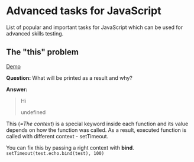 # Advanced tasks for JavaScript
List of popular and important tasks for JavaScript which can be used for advanced skills testing.

## The "this" problem
[Demo](https://github.com/josefjadrny/advanced-tasks-javascript/blob/master/tasks/theThisProblem.js)

**Question:**
What will be printed as a result and why?

**Answer:**
>Hi
>
>undefined

This (*=The context*) is a special keyword inside each function and its value depends on how the function was called. 
As a result, executed function is called with different context - setTimeout.

You can fix this by passing a right context with **bind**.
`setTimeout(test.echo.bind(test), 100)`
